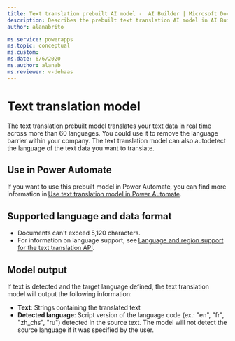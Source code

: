 ```yaml
---
title: Text translation prebuilt AI model -  AI Builder | Microsoft Docs
description: Describes the prebuilt text translation AI model in AI Builder.
author: alanabrito

ms.service: powerapps
ms.topic: conceptual
ms.custom: 
ms.date: 6/6/2020
ms.author: alanab
ms.reviewer: v-dehaas
---
```


# Text translation model

The text translation prebuilt model translates your text data in real time across more than 60 languages. You could use it to remove the language barrier within your company. The text translation model can also autodetect the language of the text data you want to translate. 

## Use in Power Automate

If you want to use this prebuilt model in Power Automate, you can find more information in [Use text translation model in Power Automate](flow-text-translation.md).
  
## Supported language and data format

- Documents can't exceed 5,120 characters.
- For information on language support, see [Language and region support for the text translation API](/azure/cognitive-services/translator/language-support#translation).

## Model output

If text is detected and the target language defined, the text translation model will output the following information: 
- **Text**:  Strings containing the translated text
- **Detected language**: Script version of the language code (ex.: "en", "fr", "zh_chs", "ru") detected in the source text. The model will not detect the source language if it was specified by the user. 
